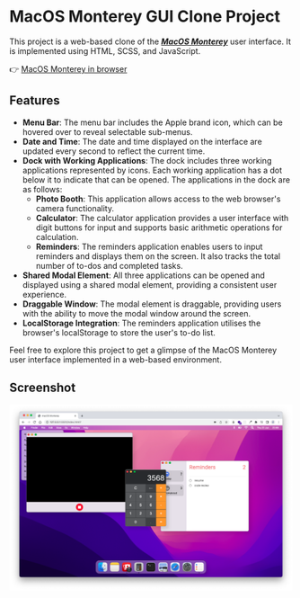 # MacOS Monterey GUI Clone Project

This project is a web-based clone of the **_[MacOS Monterey](<(https://www.apple.com/by/macos/monterey/)>)_** user interface. It is implemented using HTML, SCSS, and JavaScript.

👉 [MacOS Monterey in browser](https://aanmeba.github.io/fake-macOS/)

## Features

- **Menu Bar**: The menu bar includes the Apple brand icon, which can be hovered over to reveal selectable sub-menus.
- **Date and Time**: The date and time displayed on the interface are updated every second to reflect the current time.
- **Dock with Working Applications**: The dock includes three working applications represented by icons. Each working application has a dot below it to indicate that can be opened. The applications in the dock are as follows:
  - **Photo Booth**: This application allows access to the web browser's camera functionality.
  - **Calculator**: The calculator application provides a user interface with digit buttons for input and supports basic arithmetic operations for calculation.
  - **Reminders**: The reminders application enables users to input reminders and displays them on the screen. It also tracks the total number of to-dos and completed tasks.
- **Shared Modal Element**: All three applications can be opened and displayed using a shared modal element, providing a consistent user experience.
- **Draggable Window**: The modal element is draggable, providing users with the ability to move the modal window around the screen.
- **LocalStorage Integration**: The reminders application utilises the browser's localStorage to store the user's to-do list.

Feel free to explore this project to get a glimpse of the MacOS Monterey user interface implemented in a web-based environment.

## Screenshot

![](./img/monterey.png)
